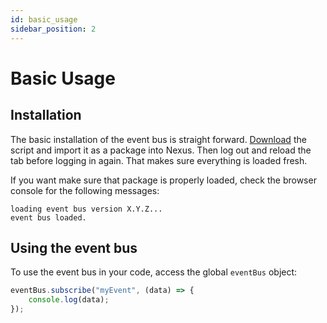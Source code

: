 ```yaml
---
id: basic_usage
sidebar_position: 2
---
```

# Basic Usage #

## Installation ##

The basic installation of the event bus is straight forward. [Download](https://keneanung.github.io/nexus-scripts/EventBus.nxs) the script and import it as a package into Nexus. Then log out and reload the tab before logging in again. That makes sure everything is loaded fresh.

If you want make sure that package is properly loaded, check the browser console for the following messages:

```
loading event bus version X.Y.Z...
event bus loaded.
```

## Using the event bus ##

To use the event bus in your code, access the global `eventBus` object:

```js
eventBus.subscribe("myEvent", (data) => {
    console.log(data);
});
```
